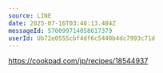 ```yaml
---
source: LINE
date: 2025-07-16T03:40:13.484Z
messageId: 570099714058617379
userId: Ub72e0555cbf4df6c5440b4dc7993c71d
---
```


https://cookpad.com/jp/recipes/18544937